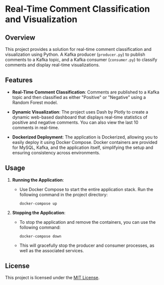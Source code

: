 # Real-Time Comment Classification and Visualization

## Overview

This project provides a solution for real-time comment classification and visualization using Python. A Kafka producer (`producer.py`) to publish comments to a Kafka topic, and a Kafka consumer (`consumer.py`) to classify comments and display real-time visualizations.

## Features

- **Real-Time Comment Classification**: Comments are published to a Kafka topic and then classified as either "Positive" or "Negative" using a Random Forest model.

- **Dynamic Visualization**: The project uses Dash by Plotly to create a dynamic web-based dashboard that displays real-time statistics of positive and negative comments. You can also view the last 10 comments in real-time.

- **Dockerized Deployment**: The application is Dockerized, allowing you to easily deploy it using Docker Compose. Docker containers are provided for MySQL, Kafka, and the application itself, simplifying the setup and ensuring consistency across environments.

## Usage

1. **Running the Application**:

   - Use Docker Compose to start the entire application stack. Run the following command in the project directory:

     ```
     docker-compose up
     ```

2. **Stopping the Application**:

   - To stop the application and remove the containers, you can use the following command:

     ```
     docker-compose down
     ```

   - This will gracefully stop the producer and consumer processes, as well as the associated services.

## License

This project is licensed under the [MIT License](LICENSE).
